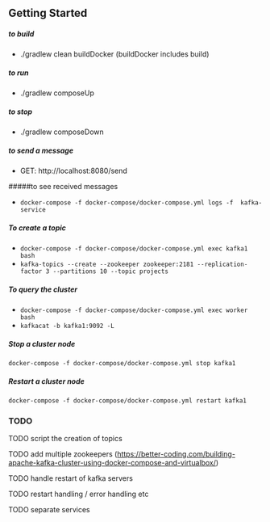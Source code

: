  ## Getting Started


##### to build

- ./gradlew clean buildDocker (buildDocker includes build)

##### to run

- ./gradlew composeUp

##### to stop 

- ./gradlew composeDown

##### to send a message

- GET: http://localhost:8080/send

#####to see received messages

- `docker-compose -f docker-compose/docker-compose.yml logs -f  kafka-service`

##### To create a topic

- `docker-compose -f docker-compose/docker-compose.yml exec kafka1 bash`
- `kafka-topics --create --zookeeper zookeeper:2181 --replication-factor 3 --partitions 10 --topic projects`

##### To query the cluster

- `docker-compose -f docker-compose/docker-compose.yml exec worker bash`
- `kafkacat -b kafka1:9092 -L`

##### Stop a cluster node
`docker-compose -f docker-compose/docker-compose.yml stop kafka1`

##### Restart a cluster node 
`docker-compose -f docker-compose/docker-compose.yml restart kafka1`


### TODO 

TODO script the creation of topics

TODO add multiple zookeepers (https://better-coding.com/building-apache-kafka-cluster-using-docker-compose-and-virtualbox/)

TODO handle restart of kafka servers


TODO restart handling / error handling etc

TODO separate services




